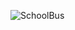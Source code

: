 ![SchoolBus](https://github.com/caiquedevjs/SchoolBus-Sistema/assets/115851755/fa59762d-008c-4913-b811-84e2f4dfea04)
